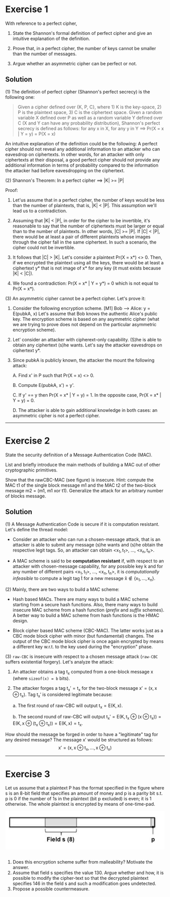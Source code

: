 # Exercise 1

With reference to a perfect cipher,

1. State the Shannon's formal definition of perfect cipher and give an intuitive explanation of the definition.
    
2. Prove that, in a perfect cipher, the number of keys cannot be smaller than the number of messages.

3. Argue whether an asymmetric cipher can be perfect or not.

## Solution

(1) The definition of perfect cipher (Shannon's perfect secrecy) is the following one:

> Given a cipher defined over {K, P, C}, where 1) K is the key-space, 2) P is the plaintext space, 3) C is the ciphertext space. Given a random variable X defined over P as well as a random variable Y defined over C (X and Y can have any probability distribution), Shannon's perfect secrecy is defined as follows:
    for any x in X, for any y in Y ==> Pr(X = x | Y = y) = P(X = x)

An intuitive explanation of the definition could be the following: A perfect cipher should not reveal any additional information to an attacker who can eavesdrop on ciphertexts. In other words, for an attacker with only ciphertexts at their disposal, a good perfect cipher should not provide any additional information in terms of probability compared to the information the attacker had before eavesdropping on the ciphertext.
  
(2) Shannon's Theorem: In a perfect cipher ==> |K| >= |P|

Proof:

1. Let'us assume that in a perfect cipher, the number of keys would be less than the number of plaintexts, that is, |K| < |P|. This assumption we'll lead us to a contradiction.
    
2. Assuming that |K| < |P|, in order for the cipher to be invertible, it's reasonable to say that the number of ciphertexts must be larger or equal than to the number of plaintexts. In other words, |C| >= |P|. If |C| < |P|, there would be at least a pair of different plaintexts whose images through the cipher fall in the same ciphertext. In such a scenario, the cipher could not be invertible. 
    
3. It follows that |C| > |K|. Let's consider a plaintext Pr(X = x*) <> 0. Then, if we encrypted the plaintext using all the keys, there would be at least a ciphertext y* that is not image of x* for any key (it must exists because |K| < |C|). 

4. We found a contradiction: Pr(X = x* | Y = y*) = 0 which is not equal to Pr(X = x*).

(3) An asymmetric cipher cannot be a perfect cipher. Let's prove it: 

1. Consider the following encryption scheme.
        [M1] Bob --> Alice: y = E(pubkA, x)
Let's assume that Bob knows the authentic Alice's public key. The encryption scheme is based on any asymmetric cipher (what we are trying to prove does not depend on the particular asymmetric encryption scheme).
    
2. Let' consider an attacker with cipherext-only capability. (S)he is able to obtain any ciphertext (s)he wants. Let's say the attacker eavesdrops on ciphertext y*.

3. Since pubkA is publicly known, the attacker the mount the following attack:
    
    A. Find x' in P such that Pr(X = x) <> 0.
        
    B. Compute E(pubkA, x') = y'.
    
    C. If y' == y then Pr(X = x* | Y = y) = 1. In the opposite case, Pr(X = x* | Y = y) = 0.
    
    D. The attacker is able to gain additional knowledge in both cases: an asymmetric cipher is not a perfect cipher.

---

# Exercise 2

State the security definition of a Message Authentication Code (MAC).

List and briefly introduce the main methods of building a MAC out of other cryptographic primitives.

Show that the rawCBC-MAC (see figure) is insecure. Hint: compute the MAC t1 of the single block message m1 and the MAC t2 of the two-block message m2 = (m1, m1 xor t1). Generalize the attack for an arbitrary number of blocks message.

## Solution

(1) A Message Authentication Code is secure if it is computation resistant. Let's define the thread model:

- Consider an attacker who can run a chosen-message attack, that is an attacker is able to submit any message (s)he wants and (s)he obtain the respective legit tags. So, an attacker can obtain <$\mathsf{x_1, t_1}$>, ..., <$\mathsf{x_n, t_n}$>.

- A MAC scheme is said to be **computation resistant** if, with respect to an attacker with chosen-message capability, for any possible key $\mathsf{k}$ and for any number of different pairs <$\mathsf{x_1, t_1}$>, ..., <$\mathsf{x_n, t_n}$>, it is *computationally infeasible* to compute a legit tag $\mathsf{\hat{t}}$ for a new message $\mathsf{\hat{x} \notin \{x_1, ..., x_n\}}$.

(2) Mainly, there are two ways to build a MAC scheme:

- Hash based MACs. There are many ways to build a MAC scheme starting from a secure hash functions. Also, there many ways to build insecure MAC scheme from a hash function (*prefix* and *suffix* schemes). A better way to build a MAC scheme from hash functions is the HMAC design.

- Block cipher based MAC scheme (CBC-MAC). The latter works just as a CBC mode block cipher with minor (but fundamental) changes. The output of the CBC mode block cipher is once again encrypted by means a different key w.r.t. to the key used during the "encryption" phase.


(3) `raw-CBC` is insecure with respect to a chosen message attack (`raw-CBC` suffers existential forgery). Let's analyze the attack:

1. An attacker obtains a tag $\mathsf{t_x}$ computed from a one-block message $\mathsf{x}$ (where `sizeof(x) = b` bits).

2. The attacker forges a tag $\mathsf{t_{x}' = t_{x}}$ for the two-block message $\mathsf{x' = (x, x \oplus t_{x})}$. Tag $\mathsf{t_{x}'}$ is considered legitimate because:
    
    a. The first round of raw-CBC will output $\mathsf{t_{x} = E(K, x)}$.
    
    b. The second round of raw-CBC will output $\mathsf{t_{x}' = E(K, t_{x} \oplus (x \oplus t_{x})) = E(K, x \oplus (t_{x} \oplus t_{x})) = E(K, x) = t_{x}}$.

How should the message be forged in order to have a "legitimate" tag for any desired message? The message $\mathsf{x'}$ would be structured as follows:
$$\mathsf{x' = (x, x \oplus t_x, ..., x \oplus t_x)}$$

---


# Exercise 3

Let us assume that a plaintext P has the format specified in the figure where $\mathsf{s}$ is an 8-bit field that specifies an amount of money and $\mathsf{p}$ is a parity bit s.t. $\mathsf{p}$ is 0 if the number of 1s in the plaintext (bit $\mathsf{p}$ excluded) is even; it is 1 otherwise. The whole plaintext is encrypted by means of one-time-pad. 

<div style="text-align:center;">
    <img src="../../figures/otp_malleability.png" alt="Exercise 3" style="display:block; margin:auto;">
    <br>
</div>

1. Does this encryption scheme suffer from malleability? Motivate the answer.
2. Assume that field s specifies the value 130. Argue whether and how, it is possible to modify the cipher-text so that the decrypted plaintext specifies 146 in the field $\mathsf{s}$ and such a modification goes undetected.
3. Propose a possible countermeasure.
